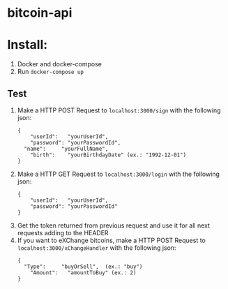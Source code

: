 # bitcoin-api

# Install:
  1. Docker and docker-compose
  2. Run `docker-compose up`

## Test
  1. Make a HTTP POST Request to `localhost:3000/sign` with the following json:
      ```
      {
	      "userId":   "yourUserId",
	      "password": "yourPasswordId",
       	"name":     "yourFullName",
	      "birth":    "yourBirthdayDate" (ex.: "1992-12-01")
      }
      ```
  2. Make a HTTP GET Request to `localhost:3000/login` with the following json:
      ```
      {
	      "userId":   "yourUserId",
	      "password": "yourPasswordId"
      }
      ```
  3. Get the token returned from previous request and use it for all next requests adding to the HEADER
  4. If you want to eXChange bitcoins, make a HTTP POST Request to `localhost:3000/xChangeHandler` with the following json:
      ```
      {
        "Type":     "buyOrSell",  (ex.: "buy")
	      "Amount":   "amountToBuy" (ex.: 2)
      }
      ```